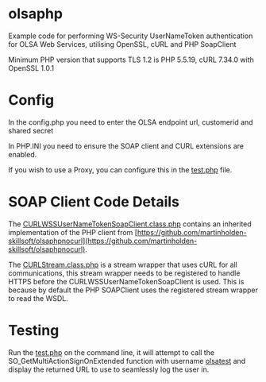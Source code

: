 # olsaphp
Example code for performing WS-Security UserNameToken authentication for OLSA Web Services, utilising OpenSSL, cURL and PHP SoapClient

Minimum PHP version that supports TLS 1.2 is PHP 5.5.19, cURL 7.34.0 with OpenSSL 1.0.1

# Config
In the config.php you need to enter the OLSA endpoint url, customerid and shared secret

In PHP.INI you need to ensure the SOAP client and CURL extensions are enabled.

If you wish to use a Proxy, you can configure this in the [test.php](test.php) file.

# SOAP Client Code Details
The [CURLWSSUserNameTokenSoapClient.class.php](CURLWSSUserNameTokenSoapClient.class.php) contains an inherited implementation of the PHP client from [https://github.com/martinholden-skillsoft/olsaphpnocurl](https://github.com/martinholden-skillsoft/olsaphpnocurl).

The [CURLStream.class.php](CURLStream.class.php) is a stream wrapper that uses cURL for all communications, this stream wrapper needs to be registered to handle HTTPS before the CURLWSSUserNameTokenSoapClient is used. This is because by default the PHP SOAPClient uses the registered stream wrapper to read the WSDL.

# Testing
Run the [test.php](test.php) on the command line, it will attempt to call the SO_GetMultiActionSignOnExtended function with username [olsatest](test.php) and display the returned URL to use to seamlessly log the user in.

